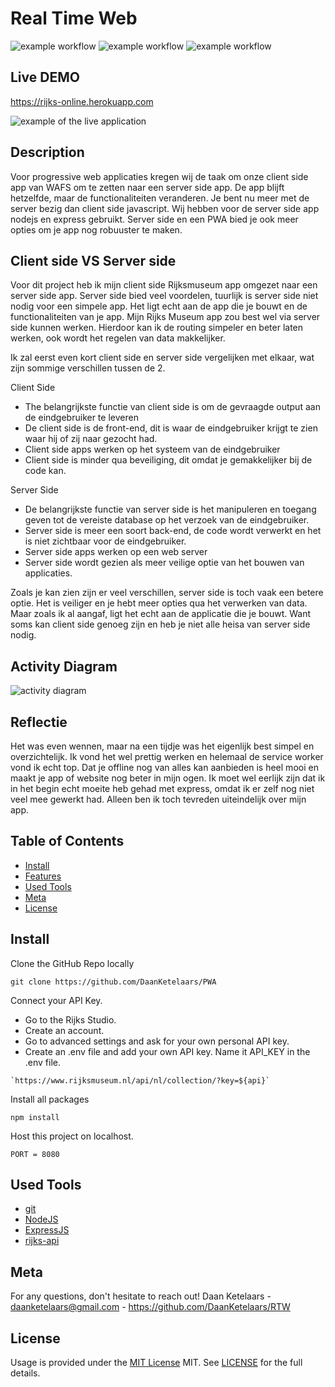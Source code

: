 # Real Time Web

![example workflow](https://img.shields.io/github/languages/count/DaanKetelaars/RTW?style=flat-square)
![example workflow](https://img.shields.io/github/last-commit/DaanKetelaars/RTW?style=flat-square)
![example workflow](https://img.shields.io/github/repo-size/DaanKetelaars/RTW?style=flat-square)


## Live DEMO
https://rijks-online.herokuapp.com

<img src="screenshot.png" alt="example of the live application" />

## Description
Voor progressive web applicaties kregen wij de taak om onze client side app van WAFS om te zetten naar een server side app. De app blijft hetzelfde, maar de functionaliteiten veranderen. Je bent nu meer met de server bezig dan client side javascript. Wij hebben voor de server side app nodejs en express gebruikt. Server side en een PWA bied je ook meer opties om je app nog robuuster te maken.

## Client side VS Server side
Voor dit project heb ik mijn client side Rijksmuseum app omgezet naar een server side app. Server side bied veel voordelen, tuurlijk is server side niet nodig voor een simpele app. Het ligt echt aan de app die je bouwt en de functionaliteiten van je app. Mijn Rijks Museum app zou best wel via server side kunnen werken. Hierdoor kan ik de routing simpeler en beter laten werken, ook wordt het regelen van data makkelijker. 

Ik zal eerst even kort client side en server side vergelijken met elkaar, wat zijn sommige verschillen tussen de 2.

Client Side
- The belangrijkste functie van client side is om de gevraagde output aan de eindgebruiker te leveren
- De client side is de front-end, dit is waar de eindgebruiker krijgt te zien waar hij of zij naar gezocht had.
- Client side apps werken op het systeem van de eindgebruiker
- Client side is minder qua beveiliging, dit omdat je gemakkelijker bij de code kan.

Server Side
- De belangrijkste functie van server side is het manipuleren en toegang geven tot de vereiste database op het verzoek van de eindgebruiker.
- Server side is meer een soort back-end, de code wordt verwerkt en het is niet zichtbaar voor de eindgebruiker.
- Server side apps werken op een web server
- Server side wordt gezien als meer veilige optie van het bouwen van applicaties.


Zoals je kan zien zijn er veel verschillen, server side is toch vaak een betere optie. Het is veiliger en je hebt meer opties qua het verwerken van data. Maar zoals ik al aangaf, ligt het echt aan de applicatie die je bouwt. Want soms kan client side genoeg zijn en heb je niet alle heisa van server side nodig.


## Activity Diagram
<img src="activity-diagram.jpg" alt="activity diagram" />

## Reflectie
Het was even wennen, maar na een tijdje was het eigenlijk best simpel en overzichtelijk. Ik vond het wel prettig werken en helemaal de service worker vond ik echt top. Dat je offline nog van alles kan aanbieden is heel mooi en maakt je app of website nog beter in mijn ogen. Ik moet wel eerlijk zijn dat ik in het begin echt moeite heb gehad met express, omdat ik er zelf nog niet veel mee gewerkt had. Alleen ben ik toch tevreden uiteindelijk over mijn app. 

## Table of Contents

- [Install](#install)
- [Features](#features)
- [Used Tools](#used-tools)
- [Meta](#meta)
- [License](#license)

## Install

Clone the GitHub Repo locally
```
git clone https://github.com/DaanKetelaars/PWA
```

Connect your API Key.

- Go to the Rijks Studio.
- Create an account.
- Go to advanced settings and ask for your own personal API key.
- Create an .env file and add your own API key. Name it API_KEY in the .env file.
```
`https://www.rijksmuseum.nl/api/nl/collection/?key=${api}`
```

Install all packages
```
npm install
```

Host this project on localhost. 
```
PORT = 8080
```

## Used Tools

- [git](https://git-scm.com/)
- [NodeJS](https://node.jshttps://nodejs.org)
- [ExpressJS](https://expressjs.com/)
- [rijks-api](https://data.rijksmuseum.nl/object-metadata/api/)

## Meta
For any questions, don't hesitate to reach out!
Daan Ketelaars - daanketelaars@gmail.com - https://github.com/DaanKetelaars/RTW

## License

Usage is provided under the [MIT License](https://github.com/git/git-scm.com/blob/master/MIT-LICENSE.txt) MIT. See [LICENSE](https://github.com/DaanKetelaars/RTW/blob/master/LICENSE) for the full details.


